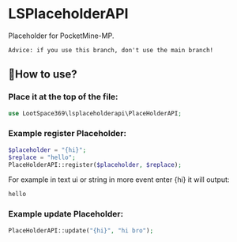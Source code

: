 # LSPlaceholderAPI
Placeholder for PocketMine-MP.

`Advice: if you use this branch, don't use the main branch!`
## 🤲How to use?
### Place it at the top of the file:
```PHP
use LootSpace369\lsplaceholderapi\PlaceHolderAPI;
```

### Example register Placeholder:
```PHP
$placeholder = "{hi}";
$replace = "hello";
PlaceHolderAPI::register($placeholder, $replace);
```
For example in text ui or string in more event enter {hi} it will output:
```
hello
```

### Example update Placeholder:
```PHP
PlaceHolderAPI::update("{hi}", "hi bro");
```
